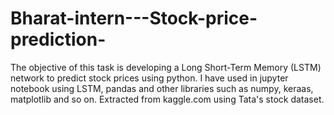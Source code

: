 # Bharat-intern---Stock-price-prediction-
The objective of this task is developing a Long Short-Term Memory (LSTM) network to predict stock prices using python. 
I have used in jupyter notebook using LSTM, pandas and other libraries such as numpy, keraas, matplotlib and so on. Extracted from kaggle.com using Tata's stock dataset.
